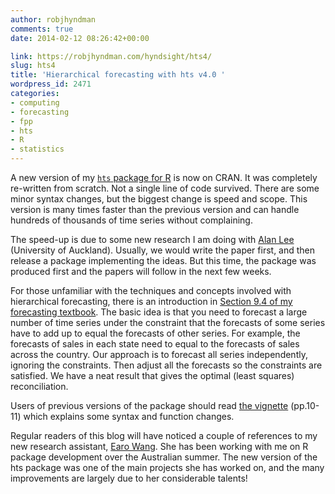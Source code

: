 ```yaml
---
author: robjhyndman
comments: true
date: 2014-02-12 08:26:42+00:00

link: https://robjhyndman.com/hyndsight/hts4/
slug: hts4
title: 'Hierarchical forecasting with hts v4.0 '
wordpress_id: 2471
categories:
- computing
- forecasting
- fpp
- hts
- R
- statistics
---
```


A new version of my [`hts` package for R](http://cran.r-project.org/web/packages/hts/) is now on CRAN. It was completely re-written from scratch. Not a single line of code survived. There are some minor syntax changes, but the biggest change is speed and scope. This version is many times faster than the previous version and can handle hundreds of thousands of time series without complaining. <!-- more -->

The speed-up is due to some new research I am doing with [Alan Lee](https://www.stat.auckland.ac.nz/~lee/) (University of Auckland). Usually, we would write the paper first, and then release a package implementing the ideas. But this time, the package was produced first and the papers will follow in the next few weeks.

For those unfamiliar with the techniques and concepts involved with hierarchical forecasting, there is an introduction in [Section 9.4 of my forecasting textbook](http://www.otexts.org/fpp/9/4). The basic idea is that you need to forecast a large number of time series under the constraint that the forecasts of some series have to add up to equal the forecasts of other series. For example, the forecasts of sales in each state need to equal to the forecasts of sales across the country. Our approach is to forecast all series independently, ignoring the constraints. Then adjust all the forecasts so the constraints are satisfied. We have a neat result that gives the optimal (least squares) reconciliation.

Users of previous versions of the package should read [the vignette](http://cran.r-project.org/web/packages/hts/vignettes/hts.pdf) (pp.10-11) which explains some syntax and function changes.

Regular readers of this blog will have noticed a couple of references to my new research assistant, [Earo Wang](http://earo.me). She has been working with me on R package development over the Australian summer. The new version of the hts package was one of the main projects she has worked on, and the many improvements are largely due to her considerable talents!
